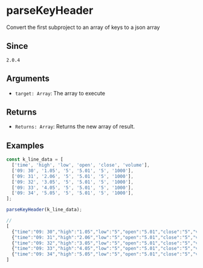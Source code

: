# parseKeyHeader

Convert the first subproject to an array of keys to a json array

## Since

`2.0.4`

## Arguments

- `target: Array`: The array to execute

## Returns

- `Returns: Array`: Returns the new array of result.

## Examples

```js
const k_line_data = [
  ['time', 'high', 'low', 'open', 'close', 'volume'],
  ['09: 30', '1.05', '5', '5.01', '5', '1000'],
  ['09: 31', '2.06', '5', '5.01', '5', '1000'],
  ['09: 32', '3.05', '5', '5.01', '5', '1000'],
  ['09: 33', '4.05', '5', '5.01', '5', '1000'],
  ['09: 34', '5.05', '5', '5.01', '5', '1000'],
];

parseKeyHeader(k_line_data);

//
[
  {"time":"09: 30","high":"1.05","low":"5","open":"5.01","close":"5","volume":"1000"},
  {"time":"09: 31","high":"2.06","low":"5","open":"5.01","close":"5","volume":"1000"},
  {"time":"09: 32","high":"3.05","low":"5","open":"5.01","close":"5","volume":"1000"},
  {"time":"09: 33","high":"4.05","low":"5","open":"5.01","close":"5","volume":"1000"},
  {"time":"09: 34","high":"5.05","low":"5","open":"5.01","close":"5","volume":"1000"}
]
```
